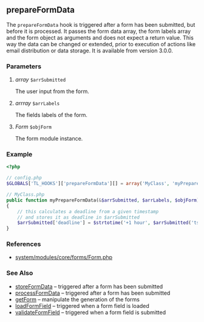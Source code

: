 prepareFormData
-------------

The `prepareFormData` hook is triggered after a form has been submitted, but before it is processed. It passes the form data array, the form labels array and the form object as arguments and does not expect a return value. This way the data can be changed or extended, prior to execution of actions like email distribution or data storage. It is available from version 3.0.0.


### Parameters ###

1. *array* `$arrSubmitted`

	The user input from the form.

2. *arrray* `$arrLabels`

	The fields labels of the form.

3. *Form* `$objForm`

	The form module instance.


### Example ###

```php
<?php

// config.php
$GLOBALS['TL_HOOKS']['prepareFormData'][] = array('MyClass', 'myPrepareFormData');

// MyClass.php
public function myPrepareFormData(&$arrSubmitted, $arrLabels, $objForm)
{
    // this calculates a deadline from a given timestamp
    // and stores it as deadline in $arrSubmitted 
    $arrSubmitted['deadline'] = $strtotime('+1 hour', $arrSubmitted('tstamp'));
}
```


### References ###

- [system/modules/core/forms/Form.php](https://github.com/contao/core/blob/3.0/system/modules/core/forms/Form.php#L438)


### See Also ###

- [storeFormData](storeFormData.md) – triggered after a form has been submitted
- [processFormData](processFormData.md) – triggered after a form has been submitted
- [getForm](getForm.md) – manipulate the generation of the forms
- [loadFormField](loadFormField.md) – triggered when a form field is loaded
- [validateFormField](validateFormField.md) – triggered when a form field is submitted
